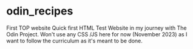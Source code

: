 # odin_recipes
First TOP website
Quick first HTML Test Website in my journey with The Odin Project.
Won't use any CSS /JS here for now (November 2023) as I want to follow the curriculum as it's meant to be done.